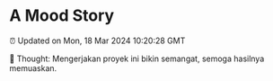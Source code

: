 # A Mood Story

⏰ Updated on Mon, 18 Mar 2024 10:20:28 GMT

💭 Thought: Mengerjakan proyek ini bikin semangat, semoga hasilnya memuaskan.

